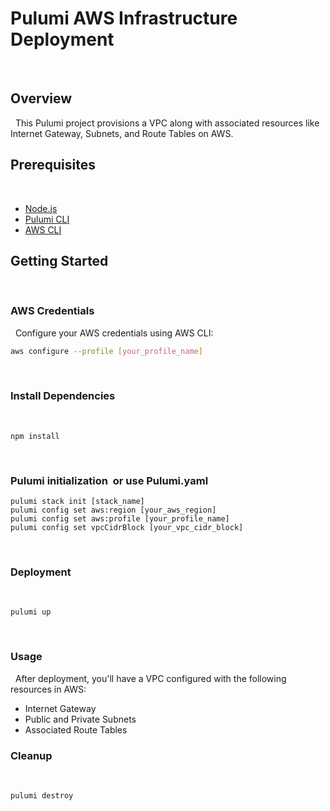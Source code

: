 # Pulumi AWS Infrastructure Deployment
 
## Overview
 
This Pulumi project provisions a VPC along with associated resources like Internet Gateway, Subnets, and Route Tables on AWS.
 
## Prerequisites
 
- [Node.js](https://nodejs.org/)
- [Pulumi CLI](https://www.pulumi.com/docs/get-started/install/)
- [AWS CLI](https://aws.amazon.com/cli/)
 
## Getting Started
 
### AWS Credentials
 
Configure your AWS credentials using AWS CLI:
 
```bash
aws configure --profile [your_profile_name]
```
 
### Install Dependencies
 
```
npm install
```
 
### Pulumi initialization  or use Pulumi<stack>.yaml
```
pulumi stack init [stack_name]
pulumi config set aws:region [your_aws_region]
pulumi config set aws:profile [your_profile_name]
pulumi config set vpcCidrBlock [your_vpc_cidr_block]
```
 
### Deployment
 
```
pulumi up
```
 
### Usage
 
After deployment, you'll have a VPC configured with the following resources in AWS:
 
- Internet Gateway
- Public and Private Subnets
- Associated Route Tables
 
### Cleanup
 
```
pulumi destroy
```